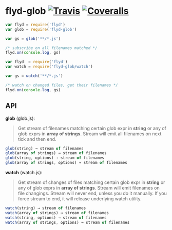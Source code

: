 # flyd-glob [![Travis](https://img.shields.io/travis/StreetStrider/flyd-glob.svg?style=flat-square)](https://travis-ci.org/StreetStrider/flyd-glob) [![Coveralls](https://img.shields.io/coveralls/StreetStrider/flyd-glob.svg?style=flat-square)](https://coveralls.io/github/StreetStrider/flyd-glob)

```js
var flyd = require('flyd')
var glob = require('flyd-glob')

var gs = glob('**/*.js')

/* subscribe on all filenames matched */
flyd.on(console.log, gs)
```

```js
var flyd  = require('flyd')
var watch = require('flyd-glob/watch')

var gs = watch('**/*.js')

/* watch on changed files, get their filenames */
flyd.on(console.log, gs)
```

## API

**glob** (glob.js):

> Get stream of filenames matching certain glob expr in **string** or any
of glob exprs in **array of strings**. Stream will emit all filenames on next tick and then end.

```js
glob(string) → stream of filenames
glob(array of strings) → stream of filenames
glob(string, options) → stream of filenames
glob(array of strings, options) → stream of filenames
```

**watch** (watch.js):

> Get stream of changes of files matching certain glob expr in **string** or any
of glob exprs in **array of strings**. Stream will emit filenames on file changings.
Stream will never end, unless you do it manually. If you force stream to end,
it will release underlying watch utility.

```js
watch(string) → stream of filenames
watch(array of strings) → stream of filenames
watch(string, options) → stream of filenames
watch(array of strings, options) → stream of filenames
```
